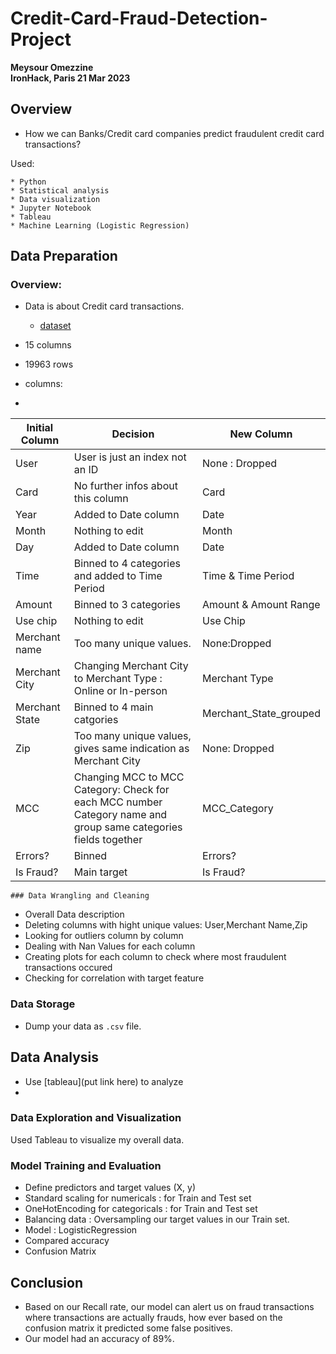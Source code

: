 # Credit-Card-Fraud-Detection-Project
**Meysour Omezzine**  
**IronHack, Paris 21 Mar 2023**

## Overview

* How we can Banks/Credit card companies predict fraudulent credit card transactions?  

Used:

	* Python
	* Statistical analysis
	* Data visualization
	* Jupyter Notebook
	* Tableau
	* Machine Learning (Logistic Regression)
  
  ## Data Preparation

### Overview: 
* Data is about Credit card transactions.
	* [dataset](https://www.kaggle.com/datasets/ealtman2019/credit-card-transactions)
  
* 15 columns 
* 19963 rows 
* columns:
* 
| Initial Column | Decision | New Column |
| --- | --- | --- |
| User | User is just an index not an ID | None : Dropped |
| Card | No further infos about this column | Card |
| Year | Added to Date column | Date |
| Month | Nothing to edit | Month |
| Day | Added to Date column | Date |
| Time | Binned to 4 categories and added to Time Period | Time & Time Period |
| Amount | Binned to 3 categories | Amount & Amount Range |
| Use chip | Nothing to edit | Use Chip |
| Merchant name | Too many unique values. | None:Dropped |
| Merchant City | Changing Merchant City to Merchant Type : Online or In-person | Merchant Type |
| Merchant State | Binned to 4 main catgories | Merchant_State_grouped |
| Zip | Too many unique values, gives same indication as Merchant City | None: Dropped |
| MCC | Changing MCC to MCC Category: Check for each MCC number Category name and group same categories fields together | MCC_Category |
| Errors? | Binned | Errors? |
| Is Fraud? | Main target | Is Fraud? |

 
	### Data Wrangling and Cleaning
  
- Overall Data description
- Deleting  columns with hight unique values: User,Merchant Name,Zip 
- Looking for outliers column by column 
- Dealing with Nan Values for each column
- Creating plots for each column to check where most fraudulent transactions occured
- Checking for correlation with target feature


### Data Storage

* Dump your data as `.csv` file. 

## Data Analysis
* Use [tableau](put link here) to analyze 
* 
### Data Exploration and Visualization
Used Tableau to visualize my overall data.

### Model Training and Evaluation
- Define predictors and target values (X, y)
- Standard scaling for numericals : for Train and Test set
- OneHotEncoding for categoricals : for Train and Test set
- Balancing data : Oversampling our target values in our Train set. 
- Model : LogisticRegression
- Compared accuracy 
- Confusion Matrix

## Conclusion

- Based on our Recall rate, our model can alert us on fraud transactions where transactions are actually frauds, how ever based on the confusion matrix it predicted some false positives. 
- Our model had an accuracy of 89%. 
 
 
